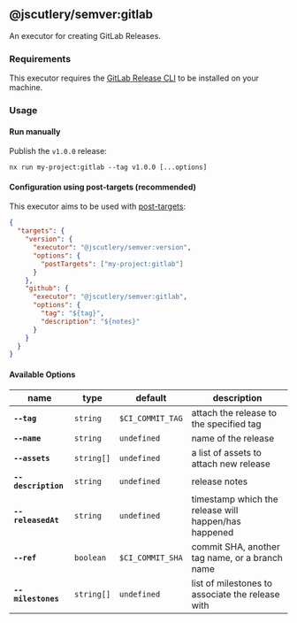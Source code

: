 ## @jscutlery/semver:gitlab

An executor for creating GitLab Releases.

### Requirements

This executor requires the [GitLab Release CLI](https://gitlab.com/gitlab-org/release-cli/) to be installed on your machine.

### Usage

#### Run manually

Publish the `v1.0.0` release:

```
nx run my-project:gitlab --tag v1.0.0 [...options]
```

#### Configuration using post-targets (recommended)

This executor aims to be used with [post-targets](https://github.com/jscutlery/semver#post-targets):

```json
{
  "targets": {
    "version": {
      "executor": "@jscutlery/semver:version",
      "options": {
        "postTargets": ["my-project:gitlab"]
      }
    },
    "github": {
      "executor": "@jscutlery/semver:gitlab",
      "options": {
        "tag": "${tag}",
        "description": "${notes}"
      }
    }
  }
}
```

#### Available Options

| name                  | type       | default          | description                                                  |
| --------------------- | ---------- | ---------------- | ------------------------------------------------------------ |
| **`--tag`**           | `string`   | `$CI_COMMIT_TAG` | attach the release to the specified tag                      |
| **`--name`**          | `string`   | `undefined`      | name of the release                                          |
| **`--assets`**        | `string[]` | `undefined`      | a list of assets to attach new release                       |
| **`--description`**   | `string`   | `undefined`      | release notes                                                |
| **`--releasedAt`**    | `string`   | `undefined`      | timestamp which the release will happen/has happened         |
| **`--ref`**           | `boolean`  | `$CI_COMMIT_SHA` | commit SHA, another tag name, or a branch name               |
| **`--milestones`**    | `string[]` | `undefined`      | list of milestones to associate the release with             |
